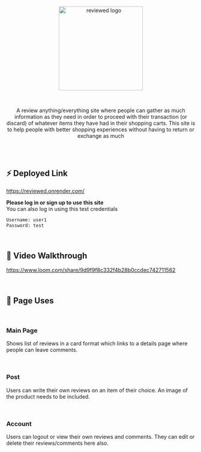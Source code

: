 <br />

<p align="center">
    <img alt="reviewed logo" src="https://ik.imagekit.io/baikjs87/REVIEWED_logo_lhHepsgWb.png?ik-sdk-version=javascript-1.4.3&updatedAt=1670909754167" width="224px">
    <br />
</p>

<br />

<p align="center">
    A review anything/everything site where people can gather as much information as they need in order to proceed with their transaction (or discard) of whatever items they have had in their shopping carts. This site is to help people with better shopping experiences without having to return or exchange as much
</p>

<br />
<br />

## ⚡️ Deployed Link
https://reviewed.onrender.com/

<b>Please log in or sign up to use this site</b>
<br />
You can also log in using this test credentials
```bash
Username: user1
Password: test
```
<br />

## 🎥 Video Walkthrough
https://www.loom.com/share/9d9f9f8c332f4b28b0ccdec742711562

<br />

## 📝 Page Uses

<br />

### Main Page 
Shows list of reviews in a card format which links to a details page where people can leave comments.

<br />

### Post
Users can write their own reviews on an item of their choice. An image of the product needs to be included.

<br />

### Account
Users can logout or view their own reviews and comments. They can edit or delete their reviews/comments here also.